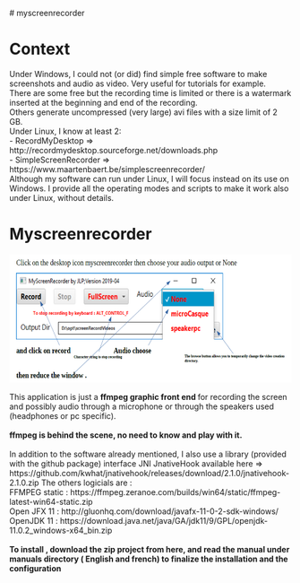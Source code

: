 
<P># myscreenrecorder 
</P>
<H1>Context</H1>
<P>Under Windows, I could not (or did) find simple free software to
make screenshots and audio as video. Very useful for tutorials for
example.<BR>There are some free but the recording time is limited or
there is a watermark inserted at the beginning and end of the
recording.<BR>Others generate uncompressed (very large) avi files
with a size limit of 2 GB.<BR>Under Linux, I know at least 2:<BR>-
RecordMyDesktop =&gt;
http://recordmydesktop.sourceforge.net/downloads.php <BR>-
SimpleScreenRecorder =&gt;
https://www.maartenbaert.be/simplescreenrecorder/<BR>Although my
software can run under Linux, I will focus instead on its use on
Windows. I provide all the operating modes and scripts to make it
work also under Linux, without details. 
</P>
<H1><B>Myscreenrecorder</B></H1>
<P><IMG SRC="appliCapture.png" NAME="images1" ALIGN=BOTTOM WIDTH=680 HEIGHT=229 BORDER=0></P>
<P>This application is just a <B>ffmpeg graphic front end </B>for
recording the screen and possibly audio through a microphone or
through the speakers used (headphones or pc specific).<BR><BR><B>ffmpeg
is behind the scene, no need to know and play with it.</B><BR><BR>In
addition to the software already mentioned, I also use a library
(provided with the github package) interface JNI JnativeHook
available here =&gt;
https://github.com/kwhat/jnativehook/releases/download/2.1.0/jnativehook-2.1.0.zip
The others logicials are : <BR>FFMPEG static :
https://ffmpeg.zeranoe.com/builds/win64/static/ffmpeg-latest-win64-static.zip
<BR>Open JFX 11 :
http://gluonhq.com/download/javafx-11-0-2-sdk-windows/ <BR>OpenJDK 11
:
https://download.java.net/java/GA/jdk11/9/GPL/openjdk-11.0.2_windows-x64_bin.zip
<BR><BR><B>To install , download the zip project from here, and read
the manual under manuals directory ( English and french) to finalize
the installation and the configuration</B></P>
